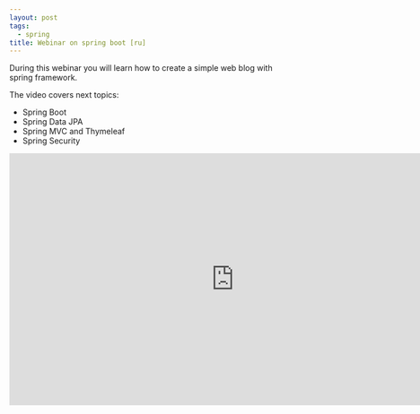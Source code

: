 ```yaml
---
layout: post 
tags: 
  - spring 
title: Webinar on spring boot [ru]
---
```


During this webinar you will learn how to create a simple web blog with spring framework.  

The video covers next topics:
- Spring Boot
- Spring Data JPA
- Spring MVC and Thymeleaf
- Spring Security

<div class="video-container">
<iframe width="800" height="450" src="https://www.youtube.com/embed/QlrPy1wvBzg" title="spring framework" frameborder="0" allow="accelerometer; autoplay; clipboard-write; encrypted-media; gyroscope; picture-in-picture" allowfullscreen></iframe>
</div>